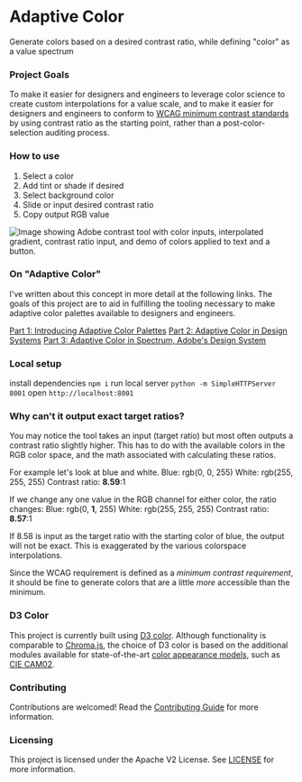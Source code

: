 # Adaptive Color
Generate colors based on a desired contrast ratio, while defining "color" as a value spectrum

### Project Goals
To make it easier for designers and engineers to leverage color science to create custom interpolations for a value scale, and to make it easier for designers and engineers to conform to [WCAG minimum contrast standards](https://www.w3.org/TR/WCAG21/#contrast-minimum) by using contrast ratio as the starting point, rather than a post-color-selection auditing process.

### How to use
1. Select a color
2. Add tint or shade if desired
2. Select background color
3. Slide or input desired contrast ratio
4. Copy output RGB value

![Image showing Adobe contrast tool with color inputs, interpolated gradient, contrast ratio input, and demo of colors applied to text and a button.](https://git.corp.adobe.com/pages/nbaldwin/Contrast-Tool/AdobeContrastScreenshot.jpg)

### On "Adaptive Color"
I've written about this concept in more detail at the following links. The goals of this project are to aid in fulfilling the tooling necessary to make adaptive color palettes available to designers and engineers.

[Part 1: Introducing Adaptive Color Palettes](https://medium.com/thinking-design/introducing-adaptive-color-palettes-111b5842fc88)
[Part 2: Adaptive Color in Design Systems](https://medium.com/thinking-design/adaptive-color-in-design-systems-7bcd2e664fa0)
[Part 3: Adaptive Color in Spectrum, Adobe's Design System](https://medium.com/thinking-design/adaptive-color-in-spectrum-adobes-design-system-feeeec89a2c7)

### Local setup
install dependencies `npm i`
run local server `python -m SimpleHTTPServer 8001`
open `http://localhost:8001`

### Why can't it output exact target ratios?
You may notice the tool takes an input (target ratio) but most often outputs a contrast ratio slightly higher. This has to do with the available colors in the RGB color space, and the math associated with calculating these ratios.

For example let's look at blue and white.
Blue: rgb(0, 0, 255)
White: rgb(255, 255, 255)
Contrast ratio: **8.59**:1

If we change any one value in the RGB channel for either color, the ratio changes:
Blue: rgb(0, **1**, 255)
White: rgb(255, 255, 255)
Contrast ratio: **8.57**:1

If 8.58 is input as the target ratio with the starting color of blue, the output will not be exact. This is exaggerated by the various colorspace interpolations.

Since the WCAG requirement is defined as a *minimum contrast requirement*, it should be fine to generate colors that are a little *more* accessible than the minimum.

### D3 Color
This project is currently built using [D3 color](https://github.com/d3/d3-color). Although functionality is comparable to [Chroma.js](https://gka.github.io/chroma.js/), the choice of D3 color is based on the additional modules available for state-of-the-art [color appearance models](https://en.wikipedia.org/wiki/Color_appearance_model), such as [CIE CAM02](https://gramaz.io/d3-cam02/).

### Contributing
Contributions are welcomed! Read the [Contributing Guide](./.github/CONTRIBUTING.md) for more information.

### Licensing
This project is licensed under the Apache V2 License. See [LICENSE](LICENSE) for more information.
